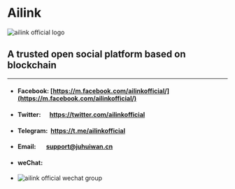 # Ailink
![ailink official logo](http://www.ailink.in/images/logo/logo.png)

## A trusted open social platform based on blockchain

---

* #### Facebook:&nbsp;[https://m.facebook.com/ailinkofficial/](https://m.facebook.com/ailinkofficial/)
* #### Twitter:&nbsp;&nbsp;&nbsp;&nbsp;&nbsp;&nbsp;https://twitter.com/ailinkofficial
* #### Telegram:&nbsp;&nbsp;https://t.me/ailinkofficial 
* #### Email:&nbsp;&nbsp;&nbsp;&nbsp;&nbsp;&nbsp;&nbsp;[support@juhuiwan.cn](support@juhuiwan.cn)


* #### weChat:

* ![ailink official wechat group](http://www.ailink.in/images/officialservice.jpg)


